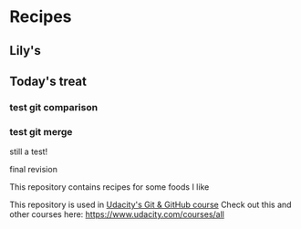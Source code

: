 # Recipes

## Lily's

## Today's treat

### test git comparison
### test git merge

still a test!

final revision

This repository contains recipes for some foods I like

This repository is used in [Udacity's Git & GitHub course](https://www.udacity.com/course/how-to-use-git-and-github--ud775)
Check out this and other courses here: https://www.udacity.com/courses/all
